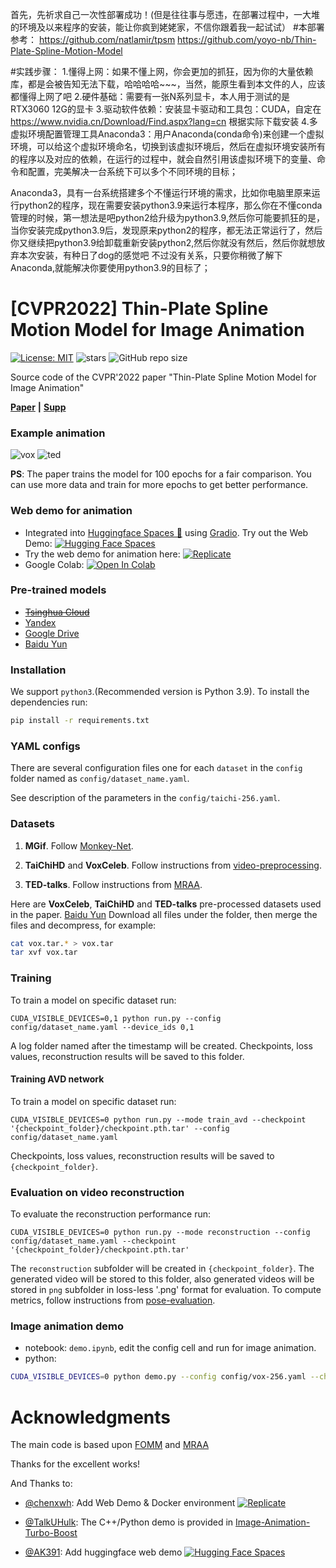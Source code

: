 首先，先祈求自己一次性部署成功！(但是往往事与愿违，在部署过程中，一大堆的环境及以来程序的安装，能让你疯到姥姥家，不信你跟着我一起试试）
#本部署参考：
https://github.com/natlamir/tpsm
https://github.com/yoyo-nb/Thin-Plate-Spline-Motion-Model

#实践步骤：
1.懂得上网：如果不懂上网，你会更加的抓狂，因为你的大量依赖库，都是会被告知无法下载，哈哈哈哈~~~，当然，能原生看到本文件的人，应该都懂得上网了吧
2.硬件基础：需要有一张N系列显卡，本人用于测试的是RTX3060 12G的显卡
3.驱动软件依赖：安装显卡驱动和工具包：CUDA，自定在 https://www.nvidia.cn/Download/Find.aspx?lang=cn 根据实际下载安装
4.多虚拟环境配置管理工具Anaconda3：用户Anaconda(conda命令)来创建一个虚拟环境，可以给这个虚拟环境命名，切换到该虚拟环境后，然后在虚拟环境安装所有的程序以及对应的依赖，在运行的过程中，就会自然引用该虚拟环境下的变量、命令和配置，完美解决一台系统下可以多个不同环境的目标；


Anaconda3，具有一台系统搭建多个不懂运行环境的需求，比如你电脑里原来运行python2的程序，现在需要安装python3.9来运行本程序，那么你在不懂conda管理的时候，第一想法是吧python2给升级为python3.9,然后你可能要抓狂的是，当你安装完成python3.9后，发现原来python2的程序，都无法正常运行了，然后你又继续把python3.9给卸载重新安装python2,然后你就没有然后，然后你就想放弃本次安装，有种日了dog的感觉吧
不过没有关系，只要你稍微了解下Anaconda,就能解决你要使用python3.9的目标了；




# [CVPR2022] Thin-Plate Spline Motion Model for Image Animation

[![License: MIT](https://img.shields.io/badge/License-MIT-yellow.svg)](LICENSE)
![stars](https://img.shields.io/github/stars/yoyo-nb/Thin-Plate-Spline-Motion-Model.svg?style=flat)
![GitHub repo size](https://img.shields.io/github/repo-size/yoyo-nb/Thin-Plate-Spline-Motion-Model.svg)

Source code of the CVPR'2022 paper "Thin-Plate Spline Motion Model for Image Animation"

[**Paper**](https://arxiv.org/abs/2203.14367) **|** [**Supp**](https://cloud.tsinghua.edu.cn/f/f7b8573bb5b04583949f/?dl=1)

### Example animation

![vox](assets/vox.gif)
![ted](assets/ted.gif)

**PS**: The paper trains the model for 100 epochs for a fair comparison. You can use more data and train for more epochs to get better performance.


### Web demo for animation
- Integrated into [Huggingface Spaces 🤗](https://huggingface.co/spaces) using [Gradio](https://github.com/gradio-app/gradio). Try out the Web Demo: [![Hugging Face Spaces](https://img.shields.io/badge/%F0%9F%A4%97%20Hugging%20Face-Spaces-blue)](https://huggingface.co/spaces/CVPR/Image-Animation-using-Thin-Plate-Spline-Motion-Model)
- Try the web demo for animation here: [![Replicate](https://replicate.com/yoyo-nb/thin-plate-spline-motion-model/badge)](https://replicate.com/yoyo-nb/thin-plate-spline-motion-model)
- Google Colab: [![Open In Colab](https://colab.research.google.com/assets/colab-badge.svg)](https://colab.research.google.com/drive/1DREfdpnaBhqISg0fuQlAAIwyGVn1loH_?usp=sharing)

### Pre-trained models
- ~~[Tsinghua Cloud](https://cloud.tsinghua.edu.cn/d/30ab8765da364fefa101/)~~
- [Yandex](https://disk.yandex.com/d/bWopgbGj1ZUV1w)
- [Google Drive](https://drive.google.com/drive/folders/1pNDo1ODQIb5HVObRtCmubqJikmR7VVLT?usp=sharing)
- [Baidu Yun](https://pan.baidu.com/s/1hnXmDpIbRC6WqE3tF9c5QA?pwd=1234)

### Installation

We support ```python3```.(Recommended version is Python 3.9).
To install the dependencies run:
```bash
pip install -r requirements.txt
```


### YAML configs
 
There are several configuration files one for each `dataset` in the `config` folder named as ```config/dataset_name.yaml```. 

See description of the parameters in the ```config/taichi-256.yaml```.

### Datasets

1) **MGif**. Follow [Monkey-Net](https://github.com/AliaksandrSiarohin/monkey-net).

2) **TaiChiHD** and **VoxCeleb**. Follow instructions from [video-preprocessing](https://github.com/AliaksandrSiarohin/video-preprocessing). 

3) **TED-talks**. Follow instructions from [MRAA](https://github.com/snap-research/articulated-animation).

Here are **VoxCeleb**, **TaiChiHD** and **TED-talks**  pre-processed datasets used in the paper. [Baidu Yun](https://pan.baidu.com/s/1HKJOtXBIiP_tlLiFbzn3oA?pwd=x7xv)
Download all files under the folder, then merge the files and decompress, for example:
```bash
cat vox.tar.* > vox.tar
tar xvf vox.tar
```


### Training
To train a model on specific dataset run:
```
CUDA_VISIBLE_DEVICES=0,1 python run.py --config config/dataset_name.yaml --device_ids 0,1
```
A log folder named after the timestamp will be created. Checkpoints, loss values, reconstruction results will be saved to this folder.


#### Training AVD network
To train a model on specific dataset run:
```
CUDA_VISIBLE_DEVICES=0 python run.py --mode train_avd --checkpoint '{checkpoint_folder}/checkpoint.pth.tar' --config config/dataset_name.yaml
```
Checkpoints, loss values, reconstruction results will be saved to `{checkpoint_folder}`.



### Evaluation on video reconstruction

To evaluate the reconstruction performance run:
```
CUDA_VISIBLE_DEVICES=0 python run.py --mode reconstruction --config config/dataset_name.yaml --checkpoint '{checkpoint_folder}/checkpoint.pth.tar'
```
The `reconstruction` subfolder will be created in `{checkpoint_folder}`.
The generated video will be stored to this folder, also generated videos will be stored in ```png``` subfolder in loss-less '.png' format for evaluation.
To compute metrics, follow instructions from [pose-evaluation](https://github.com/AliaksandrSiarohin/pose-evaluation).


### Image animation demo
- notebook: `demo.ipynb`, edit the config cell and run for image animation.
- python:
```bash
CUDA_VISIBLE_DEVICES=0 python demo.py --config config/vox-256.yaml --checkpoint checkpoints/vox.pth.tar --source_image ./source.jpg --driving_video ./driving.mp4
```

# Acknowledgments
The main code is based upon [FOMM](https://github.com/AliaksandrSiarohin/first-order-model) and [MRAA](https://github.com/snap-research/articulated-animation)

Thanks for the excellent works!

And Thanks to:

- [@chenxwh](https://github.com/chenxwh): Add Web Demo & Docker environment [![Replicate](https://replicate.com/yoyo-nb/thin-plate-spline-motion-model/badge)](https://replicate.com/yoyo-nb/thin-plate-spline-motion-model) 

- [@TalkUHulk](https://github.com/TalkUHulk): The C++/Python demo is provided in [Image-Animation-Turbo-Boost](https://github.com/TalkUHulk/Image-Animation-Turbo-Boost)

- [@AK391](https://github.com/AK391): Add huggingface web demo [![Hugging Face Spaces](https://img.shields.io/badge/%F0%9F%A4%97%20Hugging%20Face-Spaces-blue)](https://huggingface.co/spaces/CVPR/Image-Animation-using-Thin-Plate-Spline-Motion-Model)
